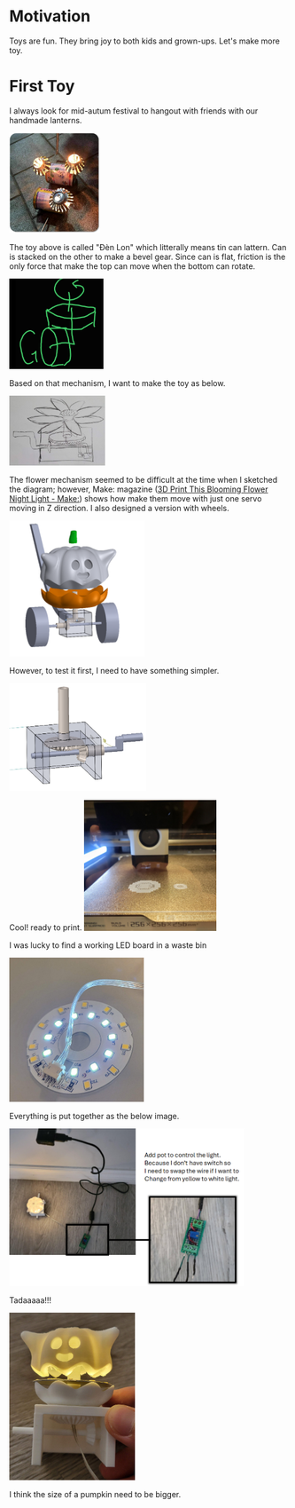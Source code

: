 # Motivation

Toys are fun. They bring joy to both kids and grown-ups. Let's make more toy.

# First Toy

I always look for mid-autum festival to hangout with friends with our handmade lanterns.

<img title="" src="assets/2025-09-28-13-27-42-image.png" alt="" width="164">

The toy above is called "Đèn Lon" which litterally means tin can lattern.  Can is stacked on the other to make a bevel gear. Since can is flat, friction is the only force that make the top can move when the bottom can rotate.

<img title="" src="assets/89b9792b0a0caa8563c076b5cd5bf78a361480fd.png" alt="2025-09-28-13-32-00-image.png" width="170">

Based on that mechanism, I want to make the toy as below. 

<img title="" src="assets/d35b137ce20830d1a053eb0db7a268008a59596b.jpg" alt="20250924_170315.jpg" width="173">

The flower mechanism seemed to be difficult at the time when I sketched the diagram; however, Make: magazine ([3D Print This Blooming Flower Night Light - Make:](https://makezine.com/projects/3d-print-this-blooming-flower-night-light/)) shows how make them move with just one servo moving in Z direction. I also designed a version with wheels.

<img title="" src="assets/9f4ce1704e7958c05bd8a89c6c690719905ad216.png" alt="" width="245">

However, to test it first, I need to have something simpler. 

<img title="" src="assets/bd4797d12b1544d5afa5c6ef13ff969422703514.png" alt="" width="247">

Cool! ready to print.
<img title="" src="assets/095b750bf4362a15d72891d236e4a5e0efd99902.jpg" alt="" width="239">

I was lucky to find a working LED board in a waste bin

<img title="" src="assets/ca3727b4e7e09e5c7c0d63ecd69ed5330c787527.jpg" alt="" width="243">

Everything is put together as the below image.

<img title="" src="assets/2025-09-28-13-52-55-image.png" alt="" width="424">

Tadaaaaa!!!

<img title="" src="assets/be92c94047385b83e1172af0bc2b230d9bfe7f4d.jpg" alt="" width="227">



I think the size of a pumpkin need to be bigger. 
